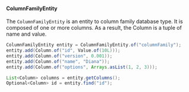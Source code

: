 #### ColumnFamilyEntity

The `ColumnFamilyEntity` is an entity to column family database type. It is composed of one or more columns. As a result, the Column is a tuple of name and value.


```java
ColumnFamilyEntity entity = ColumnFamilyEntity.of("columnFamily"); 
entity.add(Column.of("id", Value.of(10L))); 
entity.add(Column.of("version", 0.001)); 
entity.add(Column.of("name", "Diana")); 
entity.add(Column.of("options", Arrays.asList(1, 2, 3))); 

List<Column> columns = entity.getColumns(); 
Optional<Column> id = entity.find("id");
```
